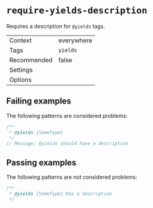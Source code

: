 <a name="user-content-require-yields-description"></a>
<a name="require-yields-description"></a>
# <code>require-yields-description</code>

Requires a description for `@yields` tags.

|||
|---|---|
|Context|everywhere|
|Tags|`yields`|
|Recommended|false|
|Settings||
|Options||

<a name="user-content-require-yields-description-failing-examples"></a>
<a name="require-yields-description-failing-examples"></a>
## Failing examples

The following patterns are considered problems:

````ts
/**
 * @yields {SomeType}
 */
// Message: @yields should have a description
````



<a name="user-content-require-yields-description-passing-examples"></a>
<a name="require-yields-description-passing-examples"></a>
## Passing examples

The following patterns are not considered problems:

````ts
/**
 * @yields {SomeType} Has a description
 */
````

